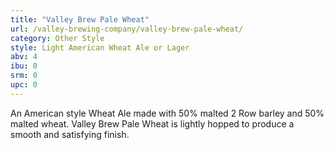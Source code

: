 ```yaml
---
title: "Valley Brew Pale Wheat"
url: /valley-brewing-company/valley-brew-pale-wheat/
category: Other Style
style: Light American Wheat Ale or Lager
abv: 4
ibu: 0
srm: 0
upc: 0
---
```

An American style Wheat Ale made with 50% malted 2 Row barley and 50% malted wheat. Valley Brew Pale Wheat is lightly hopped to produce a smooth and satisfying finish.
